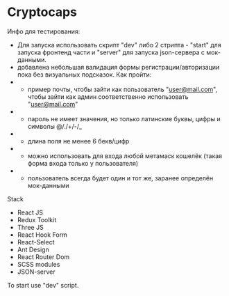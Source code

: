 # Cryptocaps

Инфо для тестирования:
- Для запуска использовать скрипт "dev" либо 2 стрипта - "start" для запуска фронтенд части и "server" для запуска json-сервера с мок-данными.
- добавлена небольшая валидация формы регистрации/авторизации пока без визуальных подсказок. Как пройти:
- - пример почты, чтобы зайти как пользователь "user@mail.com", чтобы зайти как админ соответственно использовать "user@mail.com"
- - пароль не имеет значения, но только латинские буквы, цифры и символы @/./+/-/_
- - длина поля не менее 6 бекв/цифр
- - можно использовать для входа любой метамаск кошелёк (такая форма входа только у пользователя)
- - пользователь всегда будет один и тот же, заранее определён мок-данными

Stack
+ React JS
+ Redux Toolkit
+ Three JS
+ React Hook Form
+ React-Select
+ Ant Design
+ React Router Dom
+ SCSS modules
+ JSON-server

To start use "dev" script.